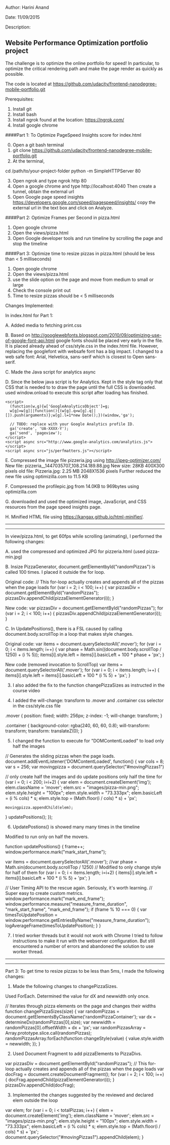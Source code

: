 Author: Harini Anand

Date: 11/09/2015

Description: 
## Website Performance Optimization portfolio project

The challenge is to optimize the online portfolio for speed! In particular, to optimize the critical rendering path and make the page render as quickly as possible.

The code is located at https://github.com/udacity/frontend-nanodegree-mobile-portfolio.git

Prerequisites:

1. Install git
2. Install bash
3. Install ngrok found at the location: https://ngrok.com/
4. Install google chrome 

####Part 1: To Optimize PageSpeed Insights score for index.html

0. Open a git bash terminal
1. git clone https://github.com/udacity/frontend-nanodegree-mobile-portfolio.git
2. At the terminal,

  cd /path/to/your-project-folder
  python -m SimpleHTTPServer 80

3. Open ngrok and type ngrok http 80
4. Open a google chrome and type http://localhost:4040 
   Then create a tunnel, obtain the external url
5. Open Google page speed insights https://developers.google.com/speed/pagespeed/insights/
   copy the external url in the text box and click on Analyze.


####Part 2: Optimize Frames per Second in pizza.html

1. Open google chrome
2. Open the views/pizza.html
3. Open Google developer tools and run timeline by scrolling the page and stop the timeline

####Part 3: Optimize time to resize pizzas in pizza.html (should be less than < 5 milliseconds)

1. Open google chrome
2. Open the views/pizza.html
3. use the slide option on the page and move from medium to small or large 
4. Check the console print out
5. Time to resize pizzas should be < 5 milliseconds

Changes Implemented:


In index.html for Part 1:

A. Added media to fetching print.css
 <link href="css/print.css" rel="stylesheet" media="print">

B. Based on http://googlewebfonts.blogspot.com/2010/09/optimizing-use-of-google-font-api.html
google fonts should be placed very early in the file. It is placed already ahead of css/style.css in the index.html file.
However, replacing the googlefont with websafe font has a big impact.
I changed to a web safe font: Arial, Helvetica, sans-serif which is closest to Open sans-serif.


C. Made the Java script for analytics async 
<script async src="http://www.google-analytics.com/analytics.js"></script>

D. Since the below java script is for Analytics. Kept in the style tag only that CSS that is needed to 
to draw the page until the full CSS is downloaded.
used window.onload to execute this script after loading has finished.


    <script>
      (function(w,g){w['GoogleAnalyticsObject']=g;
      w[g]=w[g]||function(){(w[g].q=w[g].q||[]).push(arguments)};w[g].l=1*new Date();})(window,'ga');

      // TODO: replace with your Google Analytics profile ID.
      ga('create', 'UA-XXXX-Y');
      ga('send', 'pageview');
    </script>
    <script async src="http://www.google-analytics.com/analytics.js"></script>
    <script async src="js/perfmatters.js"></script>
  </head>

E. Compressed the image file pizzeria.jpg using http://jpeg-optimizer.com/
   New file: pizzeria__1447035707_108.214.189.88.jpg New size: 28KB 400X300 pixels
   old file: Pizzeria.jpg: 2.25 MB 2048X1536 pixels
   Further reduced the new file using optimizilla.com to 11.5 KB

F. Compressed the profilepic.jpg from 14.0KB to 969bytes using optimizilla.com
 
G. downloaded and used the optimized image, JavaScript, and CSS resources from the page speed insights page.

H. Minified HTML file using https://kangax.github.io/html-minifier/.


------------------------------------------------------------------------------------------------------------------------
------------------------------------------------------------------------------------------------------------------------

 In view/pizza.html, to get 60fps while scrolling (animating), I performed the following changes:

A. used the compressed and optimized JPG for pizzeria.html (used pizza-min.jpg)

B. Insize PizzaGenerator, document.getElementbyId("randomPizzas") is called 100 times.
 I placed it outside the for loop.

  Original code:
 // This for-loop actually creates and appends all of the pizzas when the page loads
for (var i = 2; i < 100; i++) {
  var pizzasDiv = document.getElementById("randomPizzas");
  pizzasDiv.appendChild(pizzaElementGenerator(i));
}

 
 New code:
 var pizzasDiv = document.getElementById("randomPizzas");
for (var i = 2; i < 100; i++) {
  pizzasDiv.appendChild(pizzaElementGenerator(i));
}


C. In UpdatePositions(), there is a FSL caused by calling document.body.scrollTop
 in a loop that makes style changes. 

 Original code:
 var items = document.querySelectorAll('.mover');
  for (var i = 0; i < items.length; i++) {
    var phase = Math.sin((document.body.scrollTop / 1250) + (i % 5));
    items[i].style.left = items[i].basicLeft + 100 * phase + 'px';
  }

  New code (removed invocation to ScrollTop)
  var items = document.querySelectorAll('.mover');
  for (var i = 0; i < items.length; i++) {
    items[i].style.left = items[i].basicLeft + 100 * (i % 5) + 'px';
  } 

 3. I also added the fix to the function changePizzaSizes as instructed in the course video

 4. I added the will-change: transform to .mover and .container css selector in the css/style.css file

 .mover {
  position: fixed;
  width: 256px;
  z-index: -1;
  will-change: transform;
}

.container {
  background-color: rgba(240, 60, 60, 0.8);
  will-transform: transform;
  transform: translateZ(0);
}

 5. I changed the function to execute for "DOMContentLoaded" to load only half the images

  // Generates the sliding pizzas when the page loads.
  document.addEventListener('DOMContentLoaded', function() {
  var cols = 8;
  var s = 256;
  var movingpizza = document.querySelector("#movingPizzas1")
  
  // only create half the images and do update positions only half the time
  for (var i = 0; i < 200; i=i+2) {
    var elem = document.createElement('img');
    elem.className = 'mover';
    elem.src = "images/pizza-min.png";
    elem.style.height = "100px";
    elem.style.width = "73.333px";
    elem.basicLeft = (i % cols) * s;
    elem.style.top = (Math.floor(i / cols) * s) + 'px';

    movingpizza.appendChild(elem);
  } 
      updatePositions();
  });

6. UpdatePostions() is showed many many times in the timeline

Modified to run only on half the movers.

function updatePositions() {
  frame++;
  window.performance.mark("mark_start_frame");

  var items = document.querySelectorAll('.mover');
  //var phase = Math.sin(document.body.scrollTop / 1250)
  // Modified to only change style for half of them
  for (var i = 0; i < items.length; i=i+2) {
    items[i].style.left = items[i].basicLeft + 100 * (i % 5) + 'px';
  } 

  // User Timing API to the rescue again. Seriously, it's worth learning.
  // Super easy to create custom metrics.
  window.performance.mark("mark_end_frame");
  window.performance.measure("measure_frame_duration", "mark_start_frame", "mark_end_frame");
  if (frame % 10 === 0) {
    var timesToUpdatePosition = window.performance.getEntriesByName("measure_frame_duration");
    logAverageFrame(timesToUpdatePosition);
  }
}

7. I tried worker threads but it would not work with Chrome
I tried to follow instructions to make it run with the webserver configuration.
But still encountered a number of errors and abandoned the solution to use worker thread.


------------------------------------------------------------------------------------------------------------------------
------------------------------------------------------------------------------------------------------------------------
Part 3: To get time to resize pizzas to be less than 5ms, I made the following changes:

1. Made the following changes to changePizzaSizes.

Used ForEach. Determined the value for dX and newwidth only once. 

// Iterates through pizza elements on the page and changes their widths
  function changePizzaSizes(size) {
    var randomPizzas = document.getElementsByClassName('randomPizzaContainer');
    var dx = determineDx(randomPizzas[0],size);
    var newwidth = randomPizzas[0].offsetWidth + dx + 'px';
    var randomPizzasArray = Array.prototype.slice.call(randomPizzas);
    randomPizzasArray.forEach(function changeStyle(value) {
      value.style.width = newwidth;
    });
  }

2. Used Document Fragment to add pizzaElements to PizzaDivs.

var pizzasDiv = document.getElementById("randomPizzas");
// This for-loop actually creates and appends all of the pizzas when the page loads
var docFrag = document.createDocumentFragment();
for (var i = 2; i < 100; i++) {
  docFrag.appendChild(pizzaElementGenerator(i));
}
pizzasDiv.appendChild(docFrag);

3. Implemented the changes suggested by the reviewed and declared elem outside the loop


var elem;
  for (var i = 0; i < totalPizzas; i++) {
    elem = document.createElement('img');
    elem.className = 'mover';
    elem.src = "images/pizza-min.png";
    elem.style.height = "100px";
    elem.style.width = "73.333px";
    elem.basicLeft = (i % cols) * s;
    elem.style.top = (Math.floor(i / cols) * s) + 'px';
    document.querySelector("#movingPizzas1").appendChild(elem);
  }

  